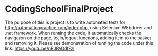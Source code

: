 # CodingSchoolFinalProject
The purpose of this is project is to write automated tests for http://automationpractice.com/index.php, using Selenium WEbdriver 
and .net framework. When running the code, it automatically checks the navigation on the page, login/logout functions, adding item
to the basket and removing it. 
Please see demonstration of running the code under this link: https://youtu.be/nRJBeOdtFzI
